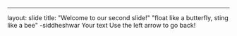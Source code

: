 ---
layout: slide
title: "Welcome to our second slide!"
"float like a butterfly, sting like a bee" -siddheshwar 
Your text
Use the left arrow to go back!

